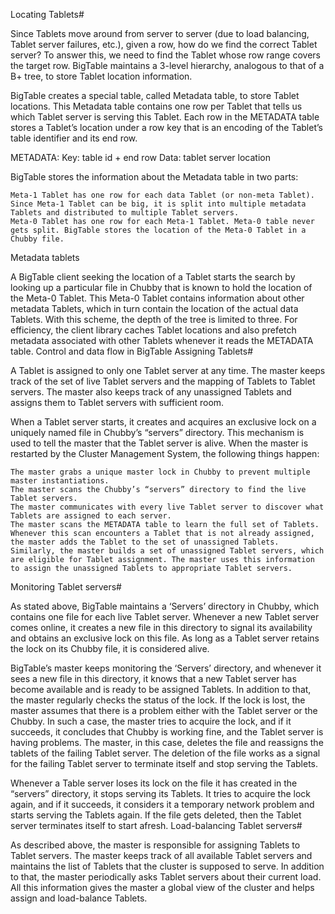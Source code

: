 Locating Tablets#

Since Tablets move around from server to server (due to load balancing, Tablet server failures, etc.), given a row, how do we find the correct Tablet server? To answer this, we need to find the Tablet whose row range covers the target row. BigTable maintains a 3-level hierarchy, analogous to that of a B+ tree, to store Tablet location information.

BigTable creates a special table, called Metadata table, to store Tablet locations. This Metadata table contains one row per Tablet that tells us which Tablet server is serving this Tablet. Each row in the METADATA table stores a Tablet’s location under a row key that is an encoding of the Tablet’s table identifier and its end row.

METADATA: Key: table id + end row
Data: tablet server location

BigTable stores the information about the Metadata table in two parts:

    Meta-1 Tablet has one row for each data Tablet (or non-meta Tablet). Since Meta-1 Tablet can be big, it is split into multiple metadata Tablets and distributed to multiple Tablet servers.
    Meta-0 Tablet has one row for each Meta-1 Tablet. Meta-0 table never gets split. BigTable stores the location of the Meta-0 Tablet in a Chubby file.

Metadata tablets

A BigTable client seeking the location of a Tablet starts the search by looking up a particular file in Chubby that is known to hold the location of the Meta-0 Tablet. This Meta-0 Tablet contains information about other metadata Tablets, which in turn contain the location of the actual data Tablets. With this scheme, the depth of the tree is limited to three. For efficiency, the client library caches Tablet locations and also prefetch metadata associated with other Tablets whenever it reads the METADATA table.
Control and data flow in BigTable
Assigning Tablets#

A Tablet is assigned to only one Tablet server at any time. The master keeps track of the set of live Tablet servers and the mapping of Tablets to Tablet servers. The master also keeps track of any unassigned Tablets and assigns them to Tablet servers with sufficient room.

When a Tablet server starts, it creates and acquires an exclusive lock on a uniquely named file in Chubby’s “servers” directory. This mechanism is used to tell the master that the Tablet server is alive. When the master is restarted by the Cluster Management System, the following things happen:

    The master grabs a unique master lock in Chubby to prevent multiple master instantiations.
    The master scans the Chubby’s “servers” directory to find the live Tablet servers.
    The master communicates with every live Tablet server to discover what Tablets are assigned to each server.
    The master scans the METADATA table to learn the full set of Tablets. Whenever this scan encounters a Tablet that is not already assigned, the master adds the Tablet to the set of unassigned Tablets. Similarly, the master builds a set of unassigned Tablet servers, which are eligible for Tablet assignment. The master uses this information to assign the unassigned Tablets to appropriate Tablet servers.

Monitoring Tablet servers#

As stated above, BigTable maintains a ‘Servers’ directory in Chubby, which contains one file for each live Tablet server. Whenever a new Tablet server comes online, it creates a new file in this directory to signal its availability and obtains an exclusive lock on this file. As long as a Tablet server retains the lock on its Chubby file, it is considered alive.

BigTable’s master keeps monitoring the ‘Servers’ directory, and whenever it sees a new file in this directory, it knows that a new Tablet server has become available and is ready to be assigned Tablets. In addition to that, the master regularly checks the status of the lock. If the lock is lost, the master assumes that there is a problem either with the Tablet server or the Chubby. In such a case, the master tries to acquire the lock, and if it succeeds, it concludes that Chubby is working fine, and the Tablet server is having problems. The master, in this case, deletes the file and reassigns the tablets of the failing Tablet server. The deletion of the file works as a signal for the failing Tablet server to terminate itself and stop serving the Tablets.

Whenever a Table server loses its lock on the file it has created in the “servers” directory, it stops serving its Tablets. It tries to acquire the lock again, and if it succeeds, it considers it a temporary network problem and starts serving the Tablets again. If the file gets deleted, then the Tablet server terminates itself to start afresh.
Load-balancing Tablet servers#

As described above, the master is responsible for assigning Tablets to Tablet servers. The master keeps track of all available Tablet servers and maintains the list of Tablets that the cluster is supposed to serve. In addition to that, the master periodically asks Tablet servers about their current load. All this information gives the master a global view of the cluster and helps assign and load-balance Tablets.
